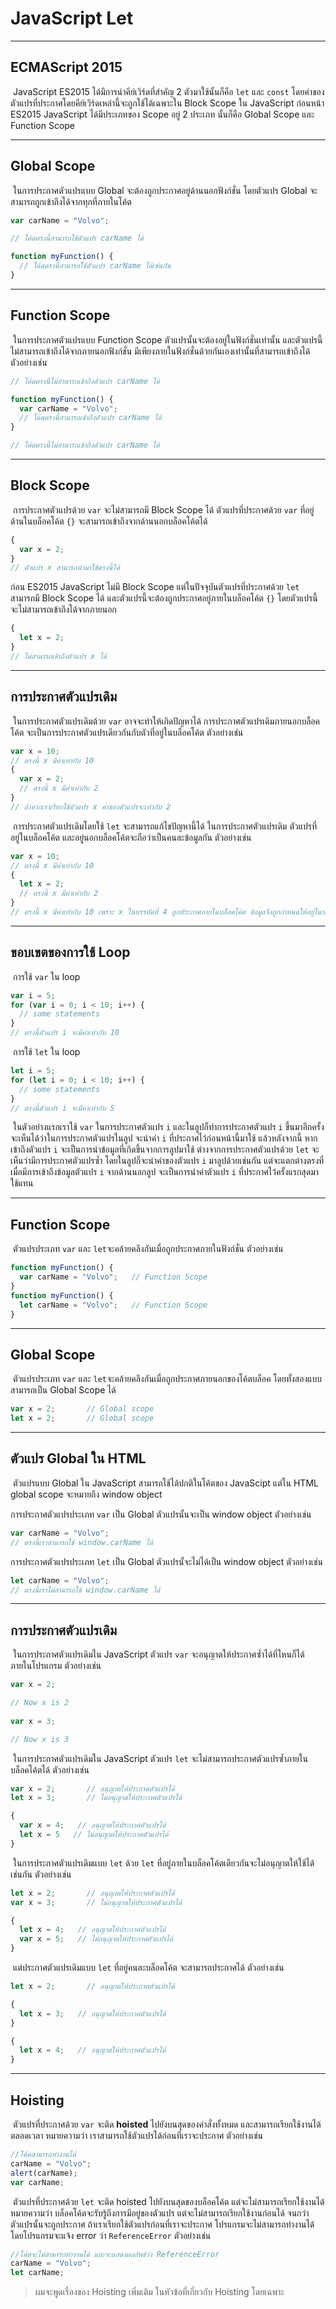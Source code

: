 # JavaScript Let

---

## ECMAScript 2015

​	JavaScript ES2015 ได้มีการนำคีย์เวิร์ดที่สำคัญ 2 ตัวมาใช้นั้นก็คือ `let` และ `const` โดยค่าของตัวแปรที่ประกาศโดยคีย์เวิร์ดเหล่านี้จะถูกใช้ได้เฉพาะใน Block Scope ใน JavaScript ก่อนหน้า ES2015 JavaScript ได้มีประเภทของ Scope อยู่ 2 ประเภท นั้นก็คือ Global Scope และ Function Scope

---

## Global Scope

​	ในการประกาศตัวแปรแบบ Global จะต้องถูกประกาศอยู่ด้านนอกฟังก์ชั่น โดยตัวแปร Global จะสามารถถูกเข้าถึงได้จากทุกที่ภายในโค้ต

```js
var carName = "Volvo";

// โค้ตตรงนี้สามารถใช้ตัวแปร carName ได้

function myFunction() {
  // โค้ตตรงนี้สามารถใช้ตัวแปร carName ได้เช่นกัน
}
```

---

## Function Scope

​	ในการประกาศตัวแปรแบบ Function Scope ตัวแปรนั้นจะต้องอยู่ในฟังก์ชั่นเท่านั้น และตัวแปรนี้ไม่สามารถเข้าถึงได้จากภายนอกฟังก์ชั่น มีเพียงภายในฟังก์ชั่นด้วยกันเองเท่านั้นที่สามารถเข้าถึงได้ ตัวอย่างเช่น

```js
// โค้ตตรงนี้ไม่สามารถเข้าถึงตัวแปร carName ได้

function myFunction() {
  var carName = "Volvo";
  // โค้ตตรงนี้สามารถเข้าถึงตัวแปร carName ได้
}

// โค้ตตรงนี้ไม่สามารถเข้าถึงตัวแปร carName ได้
```

---

## Block Scope

​	การประกาศตัวแปรด้วย `var` จะไม่สามารถมี Block Scope ได้ ตัวแปรที่ประกาศด้วย `var` ที่อยู่ด้านในบล็อคโค้ต `{}` จะสามารถเข้าถึงจากด้านนอกบล็อคโค้ตได้

```js
{
  var x = 2;
}
// ตัวแปร x สามารถนำมาใช้ตรงนี้ได้
```

ก่อน ES2015 JavaScript ไม่มี Block Scope แต่ในปัจจุบันตัวแปรที่ประกาศด้วย `let` สามารถมี Block Scope ได้ และตัวแปรนี้จะต้องถูกประกาศอยู่ภายในบล็อคโค้ต `{}` โดยตัวแปรนี้จะไม่สามารถเข้าถึงได้จากภายนอก

```js
{
  let x = 2;
}
// ไม่สามารถเข้าถึงตัวแปร x ได้
```

---

## การประกาศตัวแปรเดิม

​	ในการประกาศตัวแปรเดิมด้วย `var` อาจจะทำให้เกิดปัญหาได้ การประกาศตัวแปรเดิมภายนอกบล็อคโค้ต จะเป็นการประกาศตัวแปรเดียวกันกับตัวที่อยู่ในบล็อคโค้ต ตัวอย่างเช่น

```js
var x = 10;
// ตรงนี้ x มีค่าเท่ากับ 10
{
  var x = 2;
  // ตรงนี้ x มีค่าเท่ากับ 2
}
// ถ้าหากเราเรียกใช้ตัวแปร x ค่าของตัวแปรจะเท่ากับ 2
```

​	การประกาศตัวแปรเดิมโดยใช้ `let` จะสามารถแก้ไขปัญหานี้ได้ ในการประกาศตัวแปรเดิม ตัวแปรที่อยู่ในบล็อคโค้ต และอยู่นอกบล็อคโค้ตจะถือว่าเป็นคนละข้อมูลกัน ตัวอย่างเช่น

```js
var x = 10;
// ตรงนี้ x มีค่าเท่ากับ 10
{
  let x = 2;
  // ตรงนี้ x มีค่าเท่ากับ 2
}
// ตรงนี้ x มีค่าเท่ากับ 10 เพราะ x ในบรรทัดที่ 4 ถูกประกาศภายในบล็อคโค้ต ข้อมูลจึงถูกกำหนดให้อยู่ในบล็อคโค้ตเท่านั้น
```

---

## ขอบเขตของการใช้ Loop

​	การใช้ `var` ใน loop

```js
var i = 5;
for (var i = 0; i < 10; i++) {
  // some statements
}
// ตรงนี้ตัวแปร i จะมีค่าเท่ากับ 10
```

​	การใช้ `let` ใน loop

```js
let i = 5;
for (let i = 0; i < 10; i++) {
  // some statements
}
// ตรงนี้ตัวแปร i จะมีค่าเท่ากับ 5
```

​	ในตัวอย่างแรกเราใช้ `var` ในการประกาศตัวแปร `i` และในลูปก็ทำการประกาศตัวแปร `i` ขึ้นมาอีกครั้ง จะเห็นได้ว่าในการประกาศตัวแปรในลูป จะนำค่า `i` ที่ประกาศไว้ก่อนหน้านี้มาใช้ แล้วหลังจากนี้ หากเข้าถึงตัวแปร `i` จะเป็นการนำข้อมูลที่เกิดขึ้นจากการลูปมาใช้ ต่างจากการประกาศตัวแปรด้วย `let` จะเห็นว่ามีการประกาศตัวแปรซ้ำ โดยในลูปก็จะนำค่าของตัวแปร `i` มาลูปด้วยเช่นกัน แต่จะแตกต่างตรงที่ เมื่อมีการเข้าถึงข้อมูลตัวแปร `i` จากด้านนอกลูป จะเป็นการนำค่าตัวแปร `i` ที่ประกาศไว้ครั้งแรกสุดมาใช้แทน

---

## Function Scope

​	ตัวแปรประเภท `var` และ `let`จะคล้ายคลึงกันเมื่อถูกประกาศภายในฟังก์ชั่น ตัวอย่างเช่น

```js
function myFunction() {
  var carName = "Volvo";   // Function Scope
}
function myFunction() {
  let carName = "Volvo";   // Function Scope
}
```

---

## Global Scope

​	ตัวแปรประเภท `var` และ `let`จะคล้ายคลึงกันเมื่อถูกประกาศภายนอกของโค้ตบล็อค โดยทั้งสองแบบสามารถเป็น Global Scope ได้

```js
var x = 2;       // Global scope
let x = 2;       // Global scope
```

---

## ตัวแปร Global ใน HTML

​	ตัวแปรแบบ Global ใน JavaScript สามารถใช้ได้ปกติในโค้ตของ JavaScipt แต่ใน HTML global scope จะหมายถึง window object

การประกาศตัวแปรประเภท `var` เป็น Global ตัวแปรนั้นจะเป็น window object ตัวอย่างเช่น

```js
var carName = "Volvo";
// ตรงนี้เราสามารถใช้ window.carName ได้
```

การประกาศตัวแปรประเภท `let` เป็น Global ตัวแปรนั้จะไม่ได้เป็น window object ตัวอย่างเช่น

```js
let carName = "Volvo";
// ตรงนี้เราไม่สามารถใช้ window.carName ได้
```

---

## การประกาศตัวแปรเดิม

​	ในการประกาศตัวแปรเดิมใน JavaScript ตัวแปร `var` จะอนุญาตให้ประกาศซ้ำได้ที่ไหนก็ได้ภายในโปรแกรม ตัวอย่างเช่น

```js
var x = 2;

// Now x is 2
 
var x = 3;

// Now x is 3
```

​	ในการประกาศตัวแปรเดิมใน JavaScript ตัวแปร `let` จะไม่สามารถประกาศตัวแปรซ้ำภายในบล็อคโค้ตได้ ตัวอย่างเช่น

```js
var x = 2;       // อนุญาตให้ประกาศตัวแปรได้
let x = 3;       // ไม่อนุญาตให้ประกาศตัวแปรได้

{
  var x = 4;   // อนุญาตให้ประกาศตัวแปรได้
  let x = 5   // ไม่อนุญาตให้ประกาศตัวแปรได้
}
```

​	ในการประกาศตัวแปรเดิมแบบ `let` ด้วย `let` ที่อยู่ภายในบล็อคโค้ตเดียวกันจะไม่อนุญาตให้ใช้ได้เช่นกัน ตัวอย่างเช่น

```js
let x = 2;       // อนุญาตให้ประกาศตัวแปรได้
var x = 3;       // ไม่อนุญาตให้ประกาศตัวแปรได้

{
  let x = 4;   // อนุญาตให้ประกาศตัวแปรได้
  var x = 5;   // ไม่อนุญาตให้ประกาศตัวแปรได้
}
```

​	แต่ประกาศตัวแปรเดิมแบบ `let` ที่อยู่คนละบล็อคโค้ต จะสามารถประกาศได้ ตัวอย่างเช่น

```js
let x = 2;       // อนุญาตให้ประกาศตัวแปรได้

{
  let x = 3;   // อนุญาตให้ประกาศตัวแปรได้
}

{
  let x = 4;   // อนุญาตให้ประกาศตัวแปรได้
}
```

---

## Hoisting

​	ตัวแปรที่ประกาศด้วย `var` จะติด **hoisted** ไปยังบนสุดของคำสั่งทั้งหมด และสามารถเรียกใช้งานได้ตลอดเวลา หมายความว่า เราสามารถใช้ตัวแปรได้ก่อนที่เราจะประกาศ ตัวอย่างเช่น

```js
//โค้ตสามารถทำงานได้
carName = "Volvo";
alert(carName);
var carName;
```

​	ตัวแปรที่ประกาศด้วย `let` จะติด hoisted ไปยังบนสุดของบล็อคโค้ต แต่จะไม่สามารถเรียกใช้งานได้ หมายความว่า บล็อคโค้ตจะรับรู้ถึงการมีอยู่ของตัวแปร แต่จะไม่สามารถเรียกใช้งานก่อนได้ จนกว่าตัวแปรนั้นจะถูกประกาศ ถ้าเราเรียกใช้ตัวแปรก่อนที่เราจะประกาศ โปรแกรมจะไม่สามารถทำงานได้ โดยโปรแกรมจะแจ้ง error ว่า `ReferenceError` ตัวอย่างเช่น

```js
//โค้ตจะไม่สามารถทำงานได้ และจะแสดงผลลัพธ์ว่า ReferenceError
carName = "Volvo";
let carName;
```

> ผมจะพูดเรื่องของ Hoisting เพิ่มเติม ในหัวข้อที่เกี่ยวกับ Hoisting โดยเฉพาะ



​	
